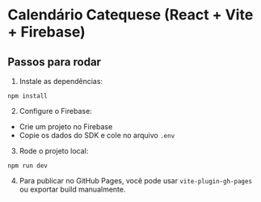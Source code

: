 # Calendário Catequese (React + Vite + Firebase)

## Passos para rodar

1. Instale as dependências:
```
npm install
```

2. Configure o Firebase:
- Crie um projeto no Firebase
- Copie os dados do SDK e cole no arquivo `.env`

3. Rode o projeto local:
```
npm run dev
```

4. Para publicar no GitHub Pages, você pode usar `vite-plugin-gh-pages` ou exportar build manualmente.
